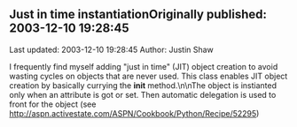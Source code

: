 ## Just in time instantiationOriginally published: 2003-12-10 19:28:45 
Last updated: 2003-12-10 19:28:45 
Author: Justin Shaw 
 
I frequently find myself adding "just in time" (JIT) object creation to avoid wasting cycles on objects that are never used.  This class enables JIT object creation by basically currying the __init__ method.\n\nThe object is instianted only when an attribute is got or set.  Then automatic delegation is used to front for the object (see http://aspn.activestate.com/ASPN/Cookbook/Python/Recipe/52295)